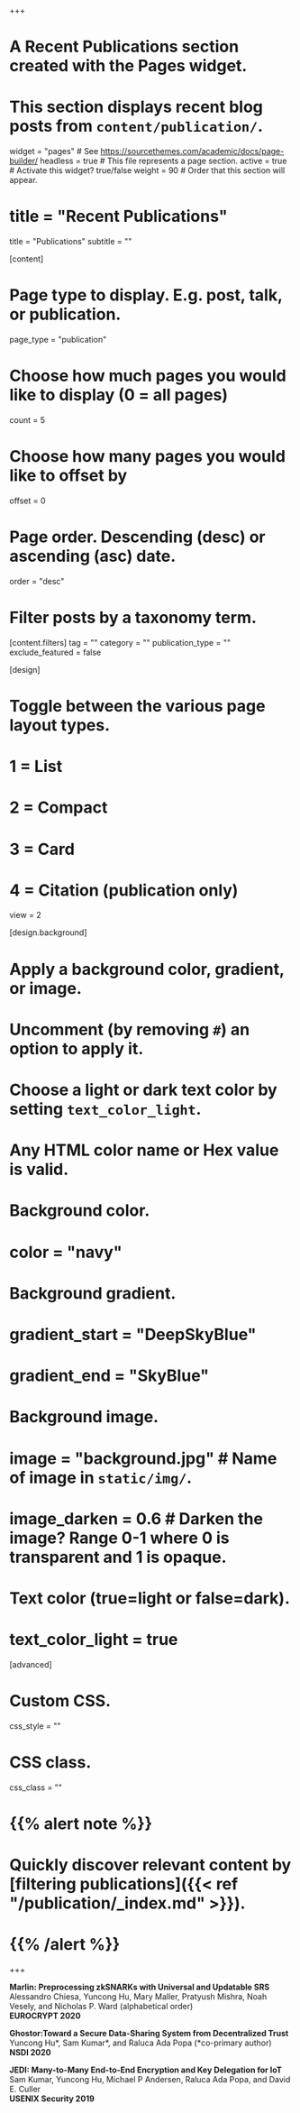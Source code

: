 +++
# A Recent Publications section created with the Pages widget.
# This section displays recent blog posts from `content/publication/`.

widget = "pages"  # See https://sourcethemes.com/academic/docs/page-builder/
headless = true  # This file represents a page section.
active = true  # Activate this widget? true/false
weight = 90  # Order that this section will appear.

# title = "Recent Publications"
title = "Publications"
subtitle = ""

[content]
  # Page type to display. E.g. post, talk, or publication.
  page_type = "publication"
  
  # Choose how much pages you would like to display (0 = all pages)
  count = 5
  
  # Choose how many pages you would like to offset by
  offset = 0

  # Page order. Descending (desc) or ascending (asc) date.
  order = "desc"

  # Filter posts by a taxonomy term.
  [content.filters]
    tag = ""
    category = ""
    publication_type = ""
    exclude_featured = false
  
[design]
  # Toggle between the various page layout types.
  #   1 = List
  #   2 = Compact
  #   3 = Card
  #   4 = Citation (publication only)
  view = 2
  
[design.background]
  # Apply a background color, gradient, or image.
  #   Uncomment (by removing `#`) an option to apply it.
  #   Choose a light or dark text color by setting `text_color_light`.
  #   Any HTML color name or Hex value is valid.
    
  # Background color.
  # color = "navy"
  
  # Background gradient.
  # gradient_start = "DeepSkyBlue"
  # gradient_end = "SkyBlue"
  
  # Background image.
  # image = "background.jpg"  # Name of image in `static/img/`.
  # image_darken = 0.6  # Darken the image? Range 0-1 where 0 is transparent and 1 is opaque.

  # Text color (true=light or false=dark).
  # text_color_light = true  
  
[advanced]
 # Custom CSS. 
 css_style = ""
 
 # CSS class.
 css_class = ""
 
 # {{% alert note %}}
# Quickly discover relevant content by [filtering publications]({{< ref "/publication/_index.md" >}}).
# {{% /alert %}}
+++

**Marlin: Preprocessing zkSNARKs with Universal and Updatable SRS**  
Alessandro Chiesa, Yuncong Hu, Mary Maller, Pratyush Mishra, Noah Vesely, and Nicholas P. Ward (alphabetical order)  
**EUROCRYPT 2020**

**Ghostor:Toward a Secure Data-Sharing System from Decentralized Trust**  
Yuncong Hu\*, Sam Kumar\*, and Raluca Ada Popa (\*co-primary author)  
**NSDI 2020**
 
**JEDI: Many-to-Many End-to-End Encryption and Key Delegation for IoT**  
Sam Kumar, Yuncong Hu, Michael P Andersen, Raluca Ada Popa, and David E. Culler  
**USENIX Security 2019**



